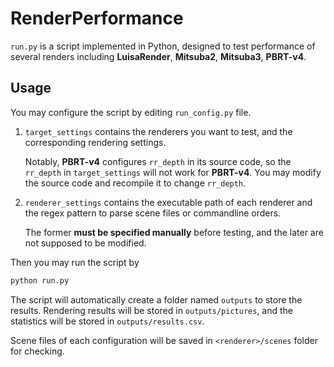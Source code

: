 # RenderPerformance

`run.py` is a script implemented in Python, designed to test performance of several renders including **LuisaRender**, **Mitsuba2**, **Mitsuba3**, **PBRT-v4**.

## Usage
You may configure the script by editing `run_config.py` file. 

1. `target_settings` contains the renderers you want to test, and the corresponding rendering settings.

    Notably, **PBRT-v4** configures `rr_depth` in its source code, so the `rr_depth` in `target_settings` will not work for **PBRT-v4**.
You may modify the source code and recompile it to change `rr_depth`.

2. `renderer_settings` contains the executable path of each renderer and the regex pattern to parse scene files or commandline orders.

    The former **must be specified manually** before testing, and the later are not supposed to be modified.

Then you may run the script by
```bash
python run.py
```

The script will automatically create a folder named `outputs` to store the results.
Rendering results will be stored in `outputs/pictures`, and the statistics will be stored in `outputs/results.csv`.

Scene files of each configuration will be saved in `<renderer>/scenes` folder for checking.


